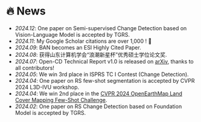 # 🔥 News
- *2024.12*: One paper on Semi-supervised Change Detection based on Vision-Language Model is accepted by TGRS.
- *2024.11*: My Google Scholar citations are over 1,000 ! 🎉
- *2024.09*: BAN becomes an ESI Highly Cited Paper.
- *2024.08*: 获得山东计算机学会“浪潮新星杯”优秀硕士学位论文奖.
- *2024.07*: Open-CD Technical Report v1.0 is released on [arXiv](https://arxiv.org/abs/2407.15317), thanks to all contributors!
- *2024.05*: We win 3rd place in  ISPRS TC I Contest (Change Detection).
- *2024.04*: One paper on RS few-shot segmentation is accepted by CVPR 2024 L3D-IVU workshop.
- *2024.04*: We win 2nd place in the [CVPR 2024 OpenEarthMap Land Cover Mapping Few-Shot Challenge](https://cliffbb.github.io/OEM-Fewshot-Challenge/).
- *2024.02*: One paper on RS Change Detection based on Foundation Model is accepted by TGRS.